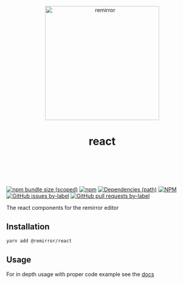 <div align="center">
	<br />
	<div>
		<img width="300" src="https://cdn.jsdelivr.net/gh/ifiokjr/remirror/support/assets/logo-icon.svg" alt="remirror" />
    <h1 align="center">react</h1>
	</div>
    <br />
    <br />
    <br />
    <br />
</div>

[![npm bundle size (scoped)](https://img.shields.io/bundlephobia/minzip/@remirror/react.svg?style=for-the-badge)](https://bundlephobia.com/result?p=@remirror/react) [![npm](https://img.shields.io/npm/dm/@remirror/react.svg?style=for-the-badge&logo=npm)](https://www.npmjs.com/package/@remirror/react) [![Dependencies (path)](https://img.shields.io/david/ifiokjr/remirror.svg?logo=npm&path=@remirror%2Freact&style=for-the-badge)](https://github.com/ifiokjr/remirror/blob/master/@remirror/react/package.json) [![NPM](https://img.shields.io/npm/l/@remirror/react.svg?style=for-the-badge)](https://github.com/ifiokjr/remirror/blob/master/LICENSE) [![GitHub issues by-label](https://img.shields.io/github/issues/ifiokjr/remirror/@remirror/react.svg?label=Open%20Issues&logo=github&style=for-the-badge)](https://github.com/ifiokjr/remirror/issues?utf8=%E2%9C%93&q=is%3Aissue+is%3Aopen+sort%3Aupdated-desc+label%3A%40remirror%2Freact) [![GitHub pull requests by-label](https://img.shields.io/github/issues-pr/ifiokjr/remirror/@remirror/react.svg?label=Open%20Pull%20Requests&logo=github&style=for-the-badge)](https://github.com/ifiokjr/remirror/pulls?utf8=%E2%9C%93&q=is%3Apr+is%3Aopen+sort%3Aupdated-desc+label%3A%40remirror%2Freact)

The react components for the remirror editor

## Installation

```bash
yarn add @remirror/react
```

## Usage

For in depth usage with proper code example see the [docs](https://docs.remirror.org)
